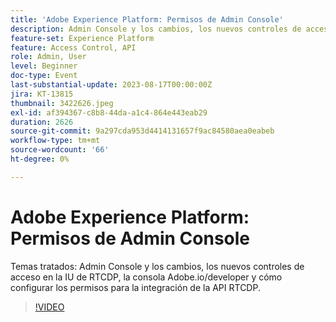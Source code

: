 ```yaml
---
title: 'Adobe Experience Platform: Permisos de Admin Console'
description: Admin Console y los cambios, los nuevos controles de acceso en la IU de RTCDP, la consola Adobe.io/developer y cómo configurar los permisos para la integración de la API RTCDP.
feature-set: Experience Platform
feature: Access Control, API
role: Admin, User
level: Beginner
doc-type: Event
last-substantial-update: 2023-08-17T00:00:00Z
jira: KT-13815
thumbnail: 3422626.jpeg
exl-id: af394367-c8b8-44da-a1c4-864e443eab29
duration: 2626
source-git-commit: 9a297cda953d4414131657f9ac84580aea0eabeb
workflow-type: tm+mt
source-wordcount: '66'
ht-degree: 0%

---
```


# Adobe Experience Platform: Permisos de Admin Console

Temas tratados: Admin Console y los cambios, los nuevos controles de acceso en la IU de RTCDP, la consola Adobe.io/developer y cómo configurar los permisos para la integración de la API RTCDP.

>[!VIDEO](https://video.tv.adobe.com/v/3422626/?learn=on)
